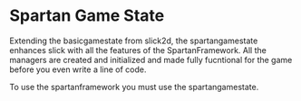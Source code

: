 # Spartan Game State #

Extending the basicgamestate from slick2d, the spartangamestate enhances slick with all the features of the SpartanFramework. All the managers are created and initialized and made fully fucntional for the game before you even write a line of code.

To use the spartanframework you must use the spartangamestate.